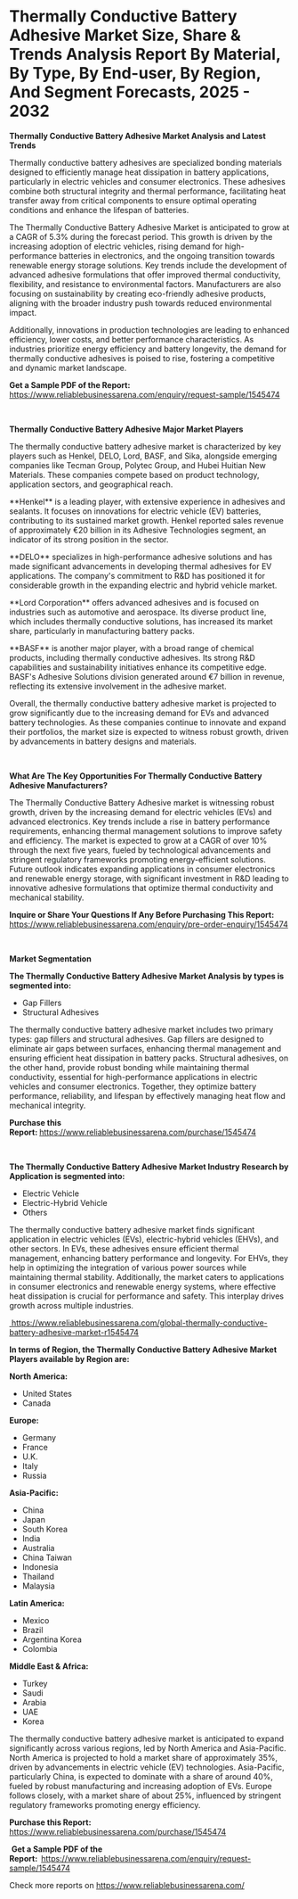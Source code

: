 <p><h1>Thermally Conductive Battery Adhesive Market Size, Share & Trends Analysis Report By Material, By Type, By End-user, By Region, And Segment Forecasts, 2025 - 2032</h1></p><p><strong>Thermally Conductive Battery Adhesive Market Analysis and Latest Trends</strong></p>
<p><p>Thermally conductive battery adhesives are specialized bonding materials designed to efficiently manage heat dissipation in battery applications, particularly in electric vehicles and consumer electronics. These adhesives combine both structural integrity and thermal performance, facilitating heat transfer away from critical components to ensure optimal operating conditions and enhance the lifespan of batteries.</p><p>The Thermally Conductive Battery Adhesive Market is anticipated to grow at a CAGR of 5.3% during the forecast period. This growth is driven by the increasing adoption of electric vehicles, rising demand for high-performance batteries in electronics, and the ongoing transition towards renewable energy storage solutions. Key trends include the development of advanced adhesive formulations that offer improved thermal conductivity, flexibility, and resistance to environmental factors. Manufacturers are also focusing on sustainability by creating eco-friendly adhesive products, aligning with the broader industry push towards reduced environmental impact.</p><p>Additionally, innovations in production technologies are leading to enhanced efficiency, lower costs, and better performance characteristics. As industries prioritize energy efficiency and battery longevity, the demand for thermally conductive adhesives is poised to rise, fostering a competitive and dynamic market landscape.</p></p>
<p><strong>Get a Sample PDF of the Report:&nbsp;</strong> <a href="https://www.reliablebusinessarena.com/enquiry/request-sample/1545474?utm_campaign=1932&utm_medium=2&utm_source=Github&utm_content=ia&utm_term=02022025&utm_id=thermally-conductive-battery-adhesive">https://www.reliablebusinessarena.com/enquiry/request-sample/1545474</a></p>
<p>&nbsp;</p>
<p><strong>Thermally Conductive Battery Adhesive Major Market Players</strong></p>
<p><p>The thermally conductive battery adhesive market is characterized by key players such as Henkel, DELO, Lord, BASF, and Sika, alongside emerging companies like Tecman Group, Polytec Group, and Hubei Huitian New Materials. These companies compete based on product technology, application sectors, and geographical reach.</p><p>**Henkel** is a leading player, with extensive experience in adhesives and sealants. It focuses on innovations for electric vehicle (EV) batteries, contributing to its sustained market growth. Henkel reported sales revenue of approximately €20 billion in its Adhesive Technologies segment, an indicator of its strong position in the sector.</p><p>**DELO** specializes in high-performance adhesive solutions and has made significant advancements in developing thermal adhesives for EV applications. The company's commitment to R&D has positioned it for considerable growth in the expanding electric and hybrid vehicle market.</p><p>**Lord Corporation** offers advanced adhesives and is focused on industries such as automotive and aerospace. Its diverse product line, which includes thermally conductive solutions, has increased its market share, particularly in manufacturing battery packs.</p><p>**BASF** is another major player, with a broad range of chemical products, including thermally conductive adhesives. Its strong R&D capabilities and sustainability initiatives enhance its competitive edge. BASF's Adhesive Solutions division generated around €7 billion in revenue, reflecting its extensive involvement in the adhesive market.</p><p>Overall, the thermally conductive battery adhesive market is projected to grow significantly due to the increasing demand for EVs and advanced battery technologies. As these companies continue to innovate and expand their portfolios, the market size is expected to witness robust growth, driven by advancements in battery designs and materials.</p></p>
<p>&nbsp;</p>
<p><strong>What Are The Key Opportunities For Thermally Conductive Battery Adhesive Manufacturers?</strong></p>
<p><p>The Thermally Conductive Battery Adhesive market is witnessing robust growth, driven by the increasing demand for electric vehicles (EVs) and advanced electronics. Key trends include a rise in battery performance requirements, enhancing thermal management solutions to improve safety and efficiency. The market is expected to grow at a CAGR of over 10% through the next five years, fueled by technological advancements and stringent regulatory frameworks promoting energy-efficient solutions. Future outlook indicates expanding applications in consumer electronics and renewable energy storage, with significant investment in R&D leading to innovative adhesive formulations that optimize thermal conductivity and mechanical stability.</p></p>
<p><strong>Inquire or Share Your Questions If Any Before Purchasing This Report:</strong> <a href="https://www.reliablebusinessarena.com/enquiry/pre-order-enquiry/1545474?utm_campaign=1932&utm_medium=2&utm_source=Github&utm_content=ia&utm_term=02022025&utm_id=thermally-conductive-battery-adhesive">https://www.reliablebusinessarena.com/enquiry/pre-order-enquiry/1545474</a></p>
<p>&nbsp;</p>
<p><strong>Market Segmentation</strong></p>
<p><strong>The Thermally Conductive Battery Adhesive Market Analysis by types is segmented into:</strong></p>
<p><ul><li>Gap Fillers</li><li>Structural Adhesives</li></ul></p>
<p><p>The thermally conductive battery adhesive market includes two primary types: gap fillers and structural adhesives. Gap fillers are designed to eliminate air gaps between surfaces, enhancing thermal management and ensuring efficient heat dissipation in battery packs. Structural adhesives, on the other hand, provide robust bonding while maintaining thermal conductivity, essential for high-performance applications in electric vehicles and consumer electronics. Together, they optimize battery performance, reliability, and lifespan by effectively managing heat flow and mechanical integrity.</p></p>
<p><strong>Purchase this Report:&nbsp;</strong><a href="https://www.reliablebusinessarena.com/purchase/1545474?utm_campaign=1932&utm_medium=2&utm_source=Github&utm_content=ia&utm_term=02022025&utm_id=thermally-conductive-battery-adhesive">https://www.reliablebusinessarena.com/purchase/1545474</a></p>
<p>&nbsp;</p>
<p><strong>The Thermally Conductive Battery Adhesive Market Industry Research by Application is segmented into:</strong></p>
<p><ul><li>Electric Vehicle</li><li>Electric-Hybrid Vehicle</li><li>Others</li></ul></p>
<p><p>The thermally conductive battery adhesive market finds significant application in electric vehicles (EVs), electric-hybrid vehicles (EHVs), and other sectors. In EVs, these adhesives ensure efficient thermal management, enhancing battery performance and longevity. For EHVs, they help in optimizing the integration of various power sources while maintaining thermal stability. Additionally, the market caters to applications in consumer electronics and renewable energy systems, where effective heat dissipation is crucial for performance and safety. This interplay drives growth across multiple industries.</p></p>
<p><a href="https://www.reliablebusinessarena.com/global-thermally-conductive-battery-adhesive-market-r1545474?utm_campaign=1932&utm_medium=2&utm_source=Github&utm_content=ia&utm_term=02022025&utm_id=thermally-conductive-battery-adhesive">&nbsp;https://www.reliablebusinessarena.com/global-thermally-conductive-battery-adhesive-market-r1545474</a></p>
<p><strong>In terms of Region, the Thermally Conductive Battery Adhesive Market Players available by Region are:</strong></p>
<p>
    <p> <strong> North America: </strong>
        <ul>
            <li>United States</li>
            <li>Canada</li>
        </ul>
        </p> 
    <p> <strong> Europe: </strong>
        <ul>
            <li>Germany</li>
            <li>France</li>
            <li>U.K.</li>
            <li>Italy</li>
            <li>Russia</li>
        </ul>
        </p> 
    <p> <strong> Asia-Pacific: </strong>
        <ul>
            <li>China</li>
            <li>Japan</li>
            <li>South Korea</li>
            <li>India</li>
            <li>Australia</li>
            <li>China Taiwan</li>
            <li>Indonesia</li>
            <li>Thailand</li>
            <li>Malaysia</li>
        </ul>
        </p> 
    <p> <strong> Latin America: </strong>
        <ul>
            <li>Mexico</li>
            <li>Brazil</li>
            <li>Argentina Korea</li>
            <li>Colombia</li>
        </ul>
        </p> 
    <p> <strong> Middle East & Africa: </strong>
        <ul>
            <li>Turkey</li>
            <li>Saudi</li>
            <li>Arabia</li>
            <li>UAE</li>
            <li>Korea</li>
        </ul>
    </p>
    </p>
<p><p>The thermally conductive battery adhesive market is anticipated to expand significantly across various regions, led by North America and Asia-Pacific. North America is projected to hold a market share of approximately 35%, driven by advancements in electric vehicle (EV) technologies. Asia-Pacific, particularly China, is expected to dominate with a share of around 40%, fueled by robust manufacturing and increasing adoption of EVs. Europe follows closely, with a market share of about 25%, influenced by stringent regulatory frameworks promoting energy efficiency.</p></p>
<p><strong>Purchase this Report: </strong><a href="https://www.reliablebusinessarena.com/purchase/1545474?utm_campaign=1932&utm_medium=2&utm_source=Github&utm_content=ia&utm_term=02022025&utm_id=thermally-conductive-battery-adhesive">https://www.reliablebusinessarena.com/purchase/1545474</a></p>
<p>&nbsp;<strong>Get a Sample PDF of the Report:&nbsp;&nbsp;</strong><a href="https://www.reliablebusinessarena.com/enquiry/request-sample/1545474?utm_campaign=1932&utm_medium=2&utm_source=Github&utm_content=ia&utm_term=02022025&utm_id=thermally-conductive-battery-adhesive">https://www.reliablebusinessarena.com/enquiry/request-sample/1545474</a></p>
<p><strong></strong></p>
<p>Check more reports on <a href="https://www.reliablebusinessarena.com/?utm_campaign=1932&utm_medium=2&utm_source=Github&utm_content=ia&utm_term=02022025&utm_id=thermally-conductive-battery-adhesive">https://www.reliablebusinessarena.com/</a></p>